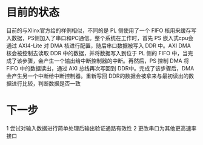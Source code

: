 # 目前的状态
目前的与Xlinx官方给的样例相似，不同的是 PL 侧使用了一个 FIFO 核用来缓存写入数据，PS侧加入了串口和PC通信。整个系统在工作时，首先 PS 嵌入式cpu会通过 AXI4-Lite 对 DMA 核进行配置，随后串口数据被写入 DDR 中。AXI DMA 核会被控制去读取 DDR 中的数据，并将数据写入到位于 PL 侧的 FIFO 中，当完成了该步骤，会产生一个输出给中断控制器的中断。再然后，PS 控制 DMA 将 FIFO 中的数据读出，通过 AXI 总线再次写回到 DDR中。完成了该步骤后，DMA 会产生另一个中断给中断控制器。重新写回 DDR的数据会被拿来与最初读出的数据进行比较，判断数据是否一致
# 下一步
1 尝试对输入数据进行简单处理后输出验证通路有效性 
2 更改串口为其他更高速率接口
